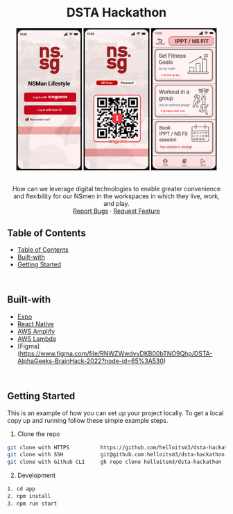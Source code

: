 <!-- PROJECT LOGO -->
<br />
<div>
  <div align="center">
    <h1 style="font-weight: bold">DSTA Hackathon</h1>
      <img src="./assets/1.png" alt="Logo" style="width: 30%" />
      <img src="./assets/2.png" alt="Logo" style="width: 30%" />
      <img src="./assets/4.png" alt="Logo" style="width: 30%" />
    <br />
    <br />
    <p align="center">
        How can we leverage digital technologies to enable greater convenience and flexibility for our NSmen in the workspaces in which they live, work, and play.
<br />
<a href="https://github.com/helloitsm3/dsta-hackathon/issues">Report Bugs</a>
·
<a href="https://github.com/helloitsm3/dsta-hackathon/issues">Request Feature</a>
</p>

  </div>
</div>

<!-- TABLE OF CONTENTS -->

## Table of Contents

- [Table of Contents](#table-of-contents)
- [Built-with](#built-with)
- [Getting Started](#getting-started)

<br />

## Built-with

-   [Expo](https://expo.dev/)
-   [React Native](https://reactnative.dev/)
-   [AWS Amplify](https://aws.amazon.com/amplify/)
-   [AWS Lambda](https://aws.amazon.com/lambda/)
-   [Figma] (https://www.figma.com/file/RNWZWwdyvDKB00bTNO9Qhp/DSTA-AlphaGeeks-BrainHack-2022?node-id=65%3A530)
<br />

<!-- GETTING STARTED -->

## Getting Started

This is an example of how you can set up your project locally. To get a local copy up and running follow these simple example steps.

1. Clone the repo

```sh
git clone with HTTPS          https://github.com/helloitsm3/dsta-hackathon.git
git clone with SSH            git@github.com:helloitsm3/dsta-hackathon.git
git clone with Github CLI     gh repo clone helloitsm3/dsta-hackathon
```

2. Development

```sh
1. cd app
2. npm install
3. npm run start
```
